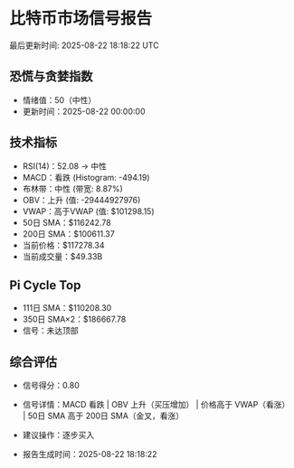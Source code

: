 # 比特币市场信号报告

最后更新时间: 2025-08-22 18:18:22 UTC

## 恐慌与贪婪指数
- 情绪值：50（中性）
- 更新时间：2025-08-22 00:00:00

## 技术指标
- RSI(14)：52.08 → 中性
- MACD：看跌 (Histogram: -494.19)
- 布林带：中性 (带宽: 8.87%)
- OBV：上升 (值: -29444927976)
- VWAP：高于VWAP (值: $101298.15)
- 50日 SMA：$116242.78
- 200日 SMA：$100611.37
- 当前价格：$117278.34
- 当前成交量：$49.33B

## Pi Cycle Top
- 111日 SMA：$110208.30
- 350日 SMA×2：$186667.78
- 信号：未达顶部

## 综合评估
- 信号得分：0.80
- 信号详情：MACD 看跌 | OBV 上升（买压增加） | 价格高于 VWAP（看涨） | 50日 SMA 高于 200日 SMA（金叉，看涨）
- 建议操作：逐步买入

- 报告生成时间：2025-08-22 18:18:22